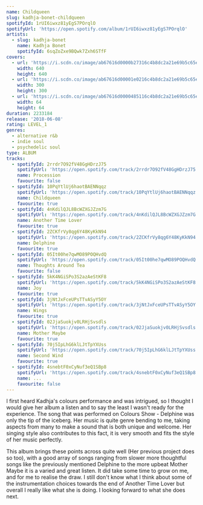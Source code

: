 ```yaml
---
name: Childqueen
slug: kadhja-bonet-childqueen
spotifyId: 1rUI6iwxz81yEgS7POrqlO
spotifyUrl: 'https://open.spotify.com/album/1rUI6iwxz81yEgS7POrqlO'
artists:
  - slug: kadhja-bonet
    name: Kadhja Bonet
    spotifyId: 6sqZoZxe9BQwk7Zxh6STfF
covers:
  - url: 'https://i.scdn.co/image/ab67616d0000b27316c4b8dc2a21e69b5c65e95e'
    width: 640
    height: 640
  - url: 'https://i.scdn.co/image/ab67616d00001e0216c4b8dc2a21e69b5c65e95e'
    width: 300
    height: 300
  - url: 'https://i.scdn.co/image/ab67616d0000485116c4b8dc2a21e69b5c65e95e'
    width: 64
    height: 64
duration: 2233184
release: '2018-06-08'
rating: LEVEL_1
genres:
  - alternative r&b
  - indie soul
  - psychedelic soul
type: ALBUM
tracks:
  - spotifyId: 2rrdr7O92fV48GgHDrzJ75
    spotifyUrl: 'https://open.spotify.com/track/2rrdr7O92fV48GgHDrzJ75'
    name: Procession
    favourite: false
  - spotifyId: 10PqYtlUj6haotBAENNqqz
    spotifyUrl: 'https://open.spotify.com/track/10PqYtlUj6haotBAENNqqz'
    name: Childqueen
    favourite: true
  - spotifyId: 4nKdilQJL8BcWZXGJZzm7G
    spotifyUrl: 'https://open.spotify.com/track/4nKdilQJL8BcWZXGJZzm7G'
    name: Another Time Lover
    favourite: true
  - spotifyId: 2ZCKfrVy8qg6Y48KyKkN94
    spotifyUrl: 'https://open.spotify.com/track/2ZCKfrVy8qg6Y48KyKkN94'
    name: Delphine
    favourite: true
  - spotifyId: 05It00he7qwMO89POQHvdQ
    spotifyUrl: 'https://open.spotify.com/track/05It00he7qwMO89POQHvdQ'
    name: Thoughts Around Tea
    favourite: false
  - spotifyId: 5kK4NGiSPo3S2azAeStKF8
    spotifyUrl: 'https://open.spotify.com/track/5kK4NGiSPo3S2azAeStKF8'
    name: Joy
    favourite: true
  - spotifyId: 3jNtJxFceUPsTTvASyY5OY
    spotifyUrl: 'https://open.spotify.com/track/3jNtJxFceUPsTTvASyY5OY'
    name: Wings
    favourite: true
  - spotifyId: 02JjaSuokjv0LRHjSvsdls
    spotifyUrl: 'https://open.spotify.com/track/02JjaSuokjv0LRHjSvsdls'
    name: Mother Maybe
    favourite: true
  - spotifyId: 70j5IpLhG6klLJtTpYXUss
    spotifyUrl: 'https://open.spotify.com/track/70j5IpLhG6klLJtTpYXUss'
    name: Second Wind
    favourite: true
  - spotifyId: 4snebtF0xCyNuf3eQ1SBp8
    spotifyUrl: 'https://open.spotify.com/track/4snebtF0xCyNuf3eQ1SBp8'
    name: ...
    favourite: false
---
```

I first heard Kadhja's colours performance and was intrigued, so I thought I would give her
album a listen and to say the least I wasn't ready for the experience. The song that was
performed on Colours Show - Delphine was only the tip of the iceberg. Her music is quite
genre bending to me, taking aspects from many to make a sound that is both unique and welcome.
Her singing style also contributes to this fact, it is very smooth and fits the style of her
music perfectly.

This album brings these points across quite well (Her previous project does so too), with a
good array of songs ranging from slower more thoughtful songs like the previously mentioned
Delphine to the more upbeat Mother Maybe it is a varied and great listen. It did take some
time to grow on me, and for me to realise the draw. I still don't know what I think about
some of the instrumentation choices towards the end of Another Time Lover but overall I
really like what she is doing. I looking forward to what she does next.
